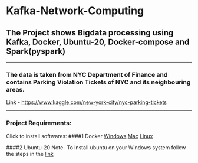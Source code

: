 # Kafka-Network-Computing
## The Project shows Bigdata processing using Kafka, Docker, Ubuntu-20, Docker-compose and Spark(pyspark)
---
### The data is taken from NYC Department of Finance and contains Parking Violation Tickets of NYC and its neighbouring areas.
Link - https://www.kaggle.com/new-york-city/nyc-parking-tickets

---

### Project Requirements:
Click to install softwares:
####1 Docker 
[Windows](https://www.docker.com/products/docker-desktop) [Mac](https://hub.docker.com/editions/community/docker-ce-desktop-mac?utm_source=docker&utm_medium=webreferral&utm_campaign=dd-smartbutton&utm_location=header) [Linux](https://hub.docker.com/search?offering=community&operating_system=linux&q=&type=edition)

####2 Ubuntu-20 
Note- To install ubuntu on your Windows system follow the steps in the [link](https://docs.microsoft.com/en-us/windows/wsl/install-manual)
